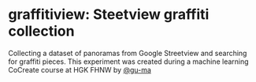 # graffitiview: Steetview graffiti collection
Collecting a dataset of panoramas from Google Streetview and searching for graffiti pieces.
This experiment was created during a machine learning CoCreate course at HGK FHNW by [@gu-ma](https://github.com/gu-ma)
